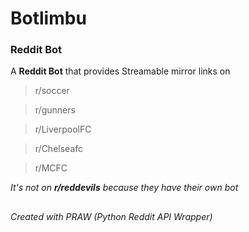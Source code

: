 # Botlimbu
### Reddit Bot

A **Reddit Bot** that provides Streamable mirror links on 

> r/soccer

> r/gunners

> r/LiverpoolFC

> r/Chelseafc

> r/MCFC

*It's not on **r/reddevils** because they have their own bot*

##

###### Created with PRAW *(Python Reddit API Wrapper)*